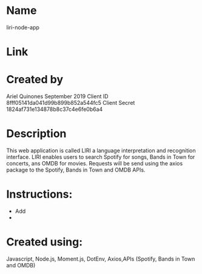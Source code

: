 
# Name
liri-node-app

# Link


# Created by
Ariel Quinones September 2019
Client ID 8fff05141da041d99b899b852a544fc5
Client Secret 1824af731e134878b8c37c4e6fe0b6a4

# Description
This web application is called LIRI a language interpretation and recognition interface. LIRI enables users to search Spotify for songs, Bands in Town for concerts, ans OMDB for movies. Requests will be send using the axios package to the Spotify, Bands in Town and OMDB APIs.


# Instructions:
- Add 
- 

# Created using: 
Javascript, Node.js, Moment.js, DotEnv, Axios,APIs (Spotify, Bands in Town and OMDB)